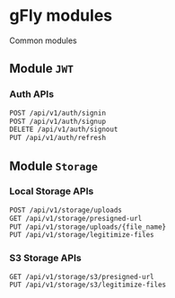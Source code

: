 # gFly modules

Common modules

## Module `JWT`

### Auth APIs
```bash
POST /api/v1/auth/signin
POST /api/v1/auth/signup
DELETE /api/v1/auth/signout
PUT /api/v1/auth/refresh
``` 

## Module `Storage`

### Local Storage APIs
```bash
POST /api/v1/storage/uploads
GET /api/v1/storage/presigned-url
PUT /api/v1/storage/uploads/{file_name}
PUT /api/v1/storage/legitimize-files
``` 

### S3 Storage APIs
```bash
GET /api/v1/storage/s3/presigned-url
PUT /api/v1/storage/s3/legitimize-files	
``` 